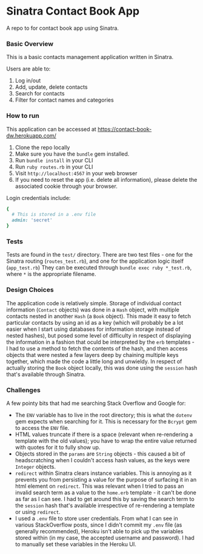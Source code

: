 # Sinatra Contact Book App
A repo to for contact book app using Sinatra.

### Basic Overview
This is a basic contacts management application written in Sinatra. 

Users are able to:
1. Log in/out
2. Add, update, delete contacts
3. Search for contacts
4. Filter for contact names and categories

### How to run
This application can be accessed at https://contact-book-dw.herokuapp.com/

1. Clone the repo locally
2. Make sure you have the `bundle` gem installed.
2. Run `bundle install` in your CLI
3. Run `ruby routes.rb` in your CLI
4. Visit `http://localhost:4567` in your web browser
5. If you need to reset the app (i.e. delete all information), please delete the associated cookie through your browser.

Login credentials include:
```ruby
{
  # This is stored in a .env file
  admin: 'secret'
}
```
### Tests
Tests are found in the `test/` directory. There are two test files - one for the Sinatra routing (`routes_test.rb`), and one for the application logic itself (`app_test.rb`)
They can be executed through `bundle exec ruby *_test.rb`, where `*` is the appropriate filename.

### Design Choices
The application code is relatively simple. Storage of individual contact information (`Contact` objects) was done in a `Hash` object, with multiple contacts nested in another `Hash` (a `Book` object). This made it easy to fetch particular contacts by using an id as a key (which will probably be a lot easier when I start using databases for information storage instead of nested hashes), but posed some level of difficulty in respect of displaying the information in a fashion that oculd be interpreted by the `erb` templates - I had to use a method to fetch the contents of the hash, and then access objects that were nested a few layers deep by chaining multiple keys together, which made the code a little long and unwieldy. In respect of actually storing the `Book` object locally, this was done using the `session` hash that's available through Sinatra.

### Challenges
A few pointy bits that had me searching Stack Overflow and Google for:
- The `ENV` variable has to live in the root directory; this is what the `dotenv` gem expects when searching for it. This is necessary for the `Bcrypt` gem to access the `ENV` file.
- HTML values truncate if there is a space (relevant when re-rendering a template with the old values); you have to wrap the entire value returned with quotes for it to fully show up.
- Objects stored in the `params` are `String` objects - this caused a bit of headscratching when I couldn't access hash values, as the keys were `Integer` objects.
- `redirect` within Sinatra clears instance variables. This is annoying as it prevents you from persisting a value for the purpose of surfacing it in an html element on `redirect`. This was relevant when I tried to pass an invalid search term as a value to the `home.erb` template - it can't be done as far as I can see. I had to get around this by saving the search term to the `session` hash that's available irrespective of re-rendering a template or using `redirect`.
- I used a `.env` file to store user credentials. From what I can see in various StackOverflow posts, since I didn't commit my `.env` file (as generally recommended), Heroku isn't able to pick up the variables stored within (in my case, the accepted username and password). I had to manually set these variables in the Heroku UI.
